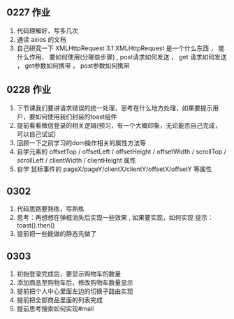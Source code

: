 ## 0227 作业
1. 代码理解好，写多几次
2. 通读 axios 的文档
3. 自己研究一下  XMLHttpRequest 
3.1 XMLHttpRequest 是一个什么东西 ， 能什么作用， 要如何使用(分哪些步骤) , post请求如何发送 ， get 请求如何发送 ， get参数如何携带 ， post参数如何携带


## 0228 作业
1. 下节课我们要讲请求错误的统一处理，思考在什么地方处理，如果要提示用户，要如何使用我们封装的toast组件
2. 提前看看微信登录的相关逻辑(预习，有一个大概印象，无论能否自己完成，可以自己试试)
3. 回顾一下之前学习的dom操作相关的属性方法等
4. 自学元素的 offsetTop / offsetLeft / offsetHeight / offsetWidth / scrollTop / scrollLeft / clientWidth / clientHeight 属性
5. 自学 鼠标事件的 pageX/pageY/clientX/clientY/offsetX/offsetY 等属性


## 0302
1. 代码思路要熟练，写熟练
2. 思考：再想想在弹框消失后实现一些效果 , 如果要实现，如何实现  提示： toast().then()
3. 提前把一些能做的静态先做了


## 0303 
1. 初始登录完成后，要显示购物车的数量
2. 添加商品至购物车后，修改购物车数量显示
3. 提前把个人中心里面左边的切换子路由实现
4. 提前把全部商品里面的列表完成
5. 提前思考搜索如何实现#mall
